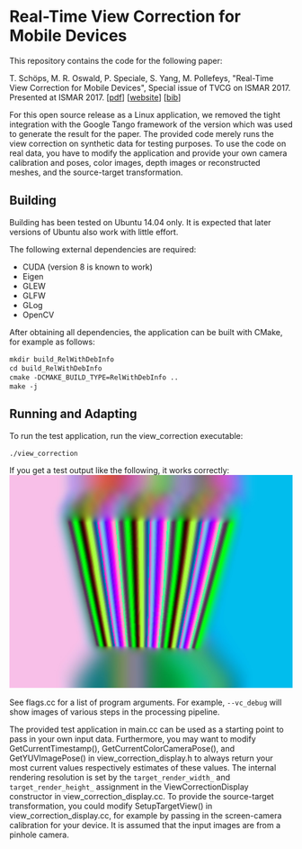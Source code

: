 # Real-Time View Correction for Mobile Devices

This repository contains the code for the following paper:

T. Schöps, M. R. Oswald, P. Speciale, S. Yang, M. Pollefeys, "Real-Time View Correction for Mobile Devices", Special issue of TVCG on ISMAR 2017. Presented at ISMAR 2017. \[[pdf](http://cvg.ethz.ch/research/view-correction/paper/Schoepst2017ISMAR.pdf)\] \[[website](http://cvg.ethz.ch/research/view-correction/)\] \[[bib](http://cvg.ethz.ch/research/view-correction/paper/Schoepst2017ISMAR.bib)\]

For this open source release as a Linux application, we removed the tight integration with the Google Tango framework of the version which was used to generate the result for the paper.
The provided code merely runs the view correction on synthetic data for testing purposes.
To use the code on real data, you have to modify the application and provide your own camera calibration and poses, color images, depth images or reconstructed meshes, and the source-target transformation.


## Building ##

Building has been tested on Ubuntu 14.04 only. It is expected that later
versions of Ubuntu also work with little effort.

The following external dependencies are required:

* CUDA (version 8 is known to work)
* Eigen
* GLEW
* GLFW
* GLog
* OpenCV

After obtaining all dependencies, the application can be built with CMake, for example as follows:
```
mkdir build_RelWithDebInfo
cd build_RelWithDebInfo
cmake -DCMAKE_BUILD_TYPE=RelWithDebInfo ..
make -j
```


## Running and Adapting ##

To run the test application, run the view_correction executable:
```
./view_correction
```

If you get a test output like the following, it works correctly:
![Screenshot](screenshot.jpg?raw=true)

See flags.cc for a list of program arguments.
For example, `--vc_debug` will show images of various steps in the processing pipeline.

The provided test application in main.cc can be used as a starting point to pass in your own input data.
Furthermore, you may want to modify GetCurrentTimestamp(), GetCurrentColorCameraPose(), and GetYUVImagePose() in view_correction_display.h to always return your most current values respectively estimates of these values.
The internal rendering resolution is set by the `target_render_width_` and `target_render_height_` assignment in the ViewCorrectionDisplay constructor in view_correction_display.cc.
To provide the source-target transformation, you could modify SetupTargetView() in view_correction_display.cc, for example by passing in the screen-camera calibration for your device.
It is assumed that the input images are from a pinhole camera.
